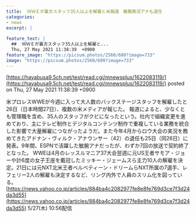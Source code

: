 ```yaml
---
title:  ＷＷＥが裏方スタッフ35人以上を解雇と米報道　敏腕実況アナも退任  
categories:
- news
excerpt: |
  
feature_text: |
  ##  ＷＷＥが裏方スタッフ35人以上を解雇と...
  Thu, 27 May 2021 11:38:39  +0900
feature_image: "https://picsum.photos/2560/600?image=733"
image: "https://picsum.photos/2560/600?image=733"
---
```


[https://hayabusa9.5ch.net/test/read.cgi/mnewsplus/1622083119/](https://hayabusa9.5ch.net/test/read.cgi/mnewsplus/1622083119/)
posted on Thu, 27 May 2021 11:38:39  +0900

<!--more-->

米プロレスWWEが今週に入って大人数のバックステージスタッフを解雇したと26日（日本時間27日）、複数の米メディアが報じた。 報道によると、少なくとも管理職を含め、35人のスタッフがクビになったという。社内で組織変更を進めており、主にテレビ制作とデジタルコンテンツ制作で重複している業務を統合した影響で大量解雇につながったようだ。また今年4月からロウ大会の実況を務めてきたアドナン・ヴィルク・アナウンサー（42）の退任も25日（同26日）に発表。9年間、ESPNで活躍した敏腕アナだったが、わずか7回の放送で契約終了となった。 WWEは4月のレッスルマニア37大会翌週に元US王者サモア・ジョーや計6度の女子王座を戴冠したミッキー・ジェームスら主力10人の解雇を決定。21日には元NXT北米王者ベルベティーン・ドリームらNXT所属の7選手、レフェリー2人の解雇も決定するなど、リング内外で人員のスリム化を図っている。 [https://news.yahoo.co.jp/articles/884ba4c2082977fe8e8fe769d3ce7f3d24da3d55](https://news.yahoo.co.jp/articles/884ba4c2082977fe8e8fe769d3ce7f3d24da3d55) 5/27(木) 10:56配信
